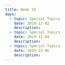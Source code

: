 ```yaml
---
title: Week 15
days:
  - topic: Special Topics
    date: 2019-12-02
    description: 
  - topic: Special Topics
    date: 2019-12-04
    description: 
  - topic: Special Topics
    date: 2019-12-06
    description: 
---
```


